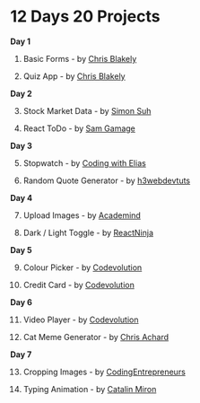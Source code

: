 # 12 Days 20 Projects

**Day 1**
1. Basic Forms - by [Chris Blakely](https://www.youtube.com/channel/UC-Zcse8tC53G34Uo4kzLeAg)

2. Quiz App - by [Chris Blakely](https://www.youtube.com/channel/UC-Zcse8tC53G34Uo4kzLeAg)

**Day 2**

3. Stock Market Data - by [Simon Suh](https://www.youtube.com/channel/UCerseizI_AmazrcbHxp-dqw)

4. React ToDo - by [Sam Gamage](https://www.youtube.com/channel/UCGEEpTZygTTS7099gplKJeg)

**Day 3**

5. Stopwatch - by [Coding with Elias](https://www.youtube.com/channel/UC4fluVc3N9SpAgTItIZ3Mow)

6. Random Quote Generator - by [h3webdevtuts](https://www.youtube.com/channel/UC96PvOMv01j3XejwOlAZPEg)

**Day 4**

7. Upload Images - by [Academind](https://www.youtube.com/channel/UCSJbGtTlrDami-tDGPUV9-w)

8. Dark / Light Toggle - by [ReactNinja](https://www.youtube.com/channel/UCdRbFtfBUJGwWMaTFfFsxTg)

**Day 5**

9. Colour Picker - by [Codevolution](https://www.youtube.com/c/Codevolution/videos)

10. Credit Card - by [Codevolution](https://www.youtube.com/c/Codevolution/videos)

**Day 6**

11. Video Player - by [Codevolution](https://www.youtube.com/c/Codevolution/videos)

12. Cat Meme Generator - by [Chris Achard](https://www.youtube.com/channel/UCVIwPyQrjHP4cAXYPiSgLxg)

**Day 7**

13. Cropping Images - by [CodingEntrepreneurs](https://www.youtube.com/channel/UCWEHue8kksIaktO8KTTN_zg)

14. Typing Animation - by [Catalin Miron](https://www.youtube.com/channel/UCTcH04SRuyedaSuuQVeAcdg)
